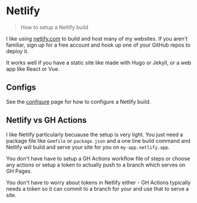 # Netlify
> How to setup a Netlify build

I like using [netlify.com](https://netlify.com) to build and host many of my websites. If you aren't familiar, sign up for a free account and hook up one of your GitHub repos to deploy it.

It works well if you have a static site like made with Hugo or Jekyll, or a web app like React or Vue.


## Configs

See the [configure](configure.md) page for how to configure a Netlify build.


## Netlify vs GH Actions

I like Netlify particularly becuause the setup is very light. You just need a package file like `Gemfile` or `package.json` and a one line build command and Netlify will build and serve your site for you on `my-app.netlify.app`. 

You don't have have to setup a GH Actions workflow file of steps or choose any actions or setup a token to actually push to a branch which serves on GH Pages.

You don't have to worry about tokens in Netlify either - GH Actions typically needs a token so it can commit to a branch for your and use that to serve a site.
